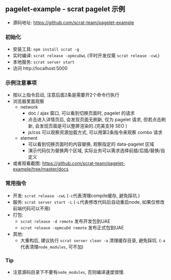 ## pagelet-example - scrat pagelet 示例

  - 源码地址: https://github.com/scrat-team/pagelet-example

### 初始化
  - 安装工具: `npm install scrat -g`
  - 实时编译: `scrat release -opmcuDwL`  (平时开发仅需 `scrat release -cwL`)
  - 本地服务: `scrat server start`
  - 访问 http://localhost:5000

### 示例注意事项
  - 按以上指令启动, 注意后面2条是需要开2个命令行执行
  - 浏览器里面观察
    - network
      - doc / ajax 窗口, 可以看到切换页面时, pagelet 的请求
      - 点击进入详情页后, 会发现页面无刷新, 仅为 pagelet 请求, 但若点击刷新, 会发现页面是可以整屏渲染的.(完美支持 SEO )
      - js/css 可以观察资源加载方式, 可以用第2条指令来观察 combo 请求
    - element
      - 可以看到切换页面时的内容替换, 观察指定的 data-pagelet 区域
      - 演示代码仅为替换两个区域, 实际业务可以需求选择前插/后插/替换/自定义
   - 或者观看截图: https://github.com/scrat-team/pagelet-example/tree/master/docs

### 常用指令
  - 开发: `scrat release -cwL` (`-c`代表清理compile缓存, 避免踩坑.)
  - 服务: `scrat server start -L` (`-L`代表修改代码后自动重启node, 如果仅修改前端代码可以不用)
  - 打包:
    - `scrat release -d remote` 发布开发包到UAE
    - `scrat release -opmcuDd remote` 发布正式包到UAE
  - 其他:
    - 大重构后, 建议执行 `scrat server clean -a` 清理缓存目录, 避免踩坑. (`-a`代表清理`node_modules`, 可不加)

### Tip
  - 注意源码目录下不要有`node_modules`, 否则编译速度很慢.
